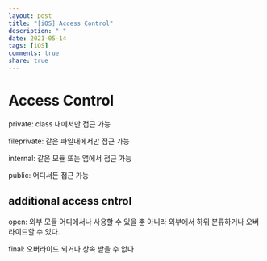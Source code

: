 ```yaml
---
layout: post
title: "[iOS] Access Control"
description: " "
date: 2021-05-14
tags: [iOS]
comments: true
share: true
---
```



# Access Control

private: class 내에서만 접근 가능

fileprivate: 같은 파일내에서만 접근 가능

internal: 같은 모듈 또는 앱에서 접근 가능

public: 어디서든 접근 가능

## additional access cntrol

open: 외부 모듈  어디에서나 사용할 수 있을 뿐 아니라 외부에서 하위 분류하거나 오버라이드할 수 있다.

final: 오버라이드 되거나 상속 받을 수 없다

